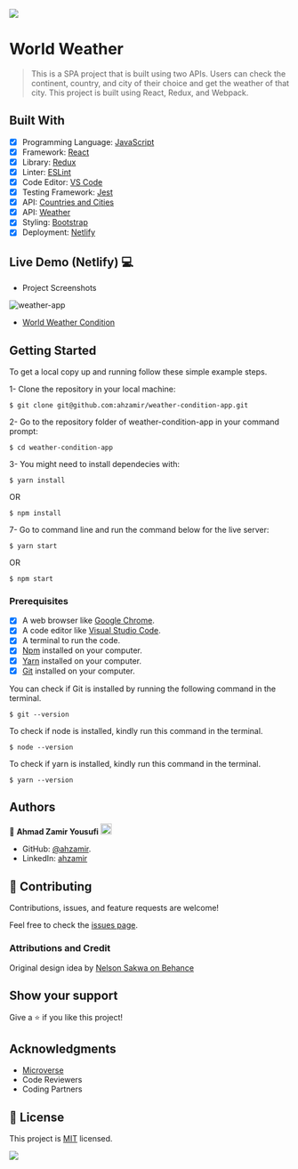 ![](https://img.shields.io/badge/Microverse-blueviolet)

# World Weather

> This is a SPA project that is built using two APIs. Users can check the continent, country, and city of their choice and get the weather of that city. This project is built using React, Redux, and Webpack.


## Built With 

- [x] Programming Language: [JavaScript](https://www.javascript.com/)
- [x] Framework: [React](https://reactjs.org/)
- [x] Library: [Redux](https://redux.js.org/)
- [x] Linter: [ESLint](https://eslint.org/)
- [x] Code Editor: [VS Code](https://code.visualstudio.com/)
- [x] Testing Framework: [Jest](https://jestjs.io/)
- [x] API: [Countries and Cities](https://documenter.getpostman.com/view/1134062/T1LJjU52?version=latest#fec5b515-b5e1-41c5-8ab4-2cc49bec7694)
- [x] API: [Weather](https://openweathermap.org/api)
- [x] Styling: [Bootstrap](https://getbootstrap.com/)
- [x] Deployment: [Netlify](https://www.netlify.com/)

## Live Demo (Netlify) 💻

- Project Screenshots

![weather-app](https://user-images.githubusercontent.com/96838030/215270549-366c8189-e493-4a81-87fc-37c292099857.png)

- [World Weather Condition](https://gregarious-pavlova-aaa751.netlify.app/)

## Getting Started

To get a local copy up and running follow these simple example steps.

1- Clone the repository in your local machine:
```
$ git clone git@github.com:ahzamir/weather-condition-app.git
```

2- Go to the repository folder of weather-condition-app in your command prompt:
```
$ cd weather-condition-app
```

3- You might need to install dependecies with:
```
$ yarn install
```
OR
```
$ npm install
```

7- Go to command line and run the command below for the live server:
```
$ yarn start
```
OR
```
$ npm start
```

### Prerequisites

- [x] A web browser like [Google Chrome](https://www.google.com/chrome/).
- [x] A code editor like [Visual Studio Code](https://code.visualstudio.com/).
- [x] A terminal to run the code.
- [x] [Npm](https://www.npmjs.com/) installed on your computer.
- [x] [Yarn](https://yarnpkg.com/) installed on your computer.
- [x] [Git](https://git-scm.com/) installed on your computer.

You can check if Git is installed by running the following command in the terminal.
```
$ git --version
```

To check if node is installed, kindly run this command in the terminal.
```
$ node --version
```

To check if yarn is installed, kindly run this command in the terminal.
```
$ yarn --version
```

## Authors

👤 **Ahmad Zamir Yousufi** <img src="https://emojis.slackmojis.com/emojis/images/1531849430/4246/blob-sunglasses.gif?1531849430" width="20"/>

- GitHub: [@ahzamir](https://github.com/ahzamir).
- LinkedIn: [ahzamir](https://www.linkedin.com/in/ahzamir/)

## 🤝 Contributing

Contributions, issues, and feature requests are welcome!

Feel free to check the [issues page](https://github.com/ahzamir/weather-condition-app/issues).

### Attributions and Credit

Original design idea by [Nelson Sakwa on Behance](https://www.behance.net/sakwadesignstudio)

## Show your support

Give a ⭐️ if you like this project!

## Acknowledgments

- [Microverse](https://www.microverse.org/)
- Code Reviewers
- Coding Partners

## 📝 License

This project is [MIT](./MIT.md) licensed.

![](https://img.shields.io/badge/Microverse-blueviolet)
